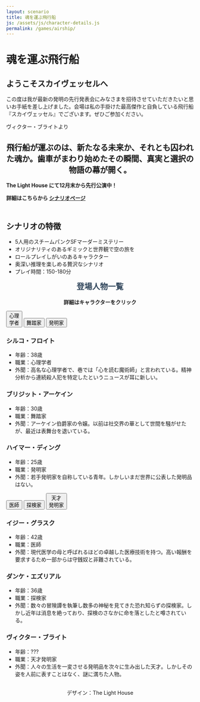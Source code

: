 ```yaml
---
layout: scenario
title: 魂を運ぶ飛行船
js: /assets/js/character-details.js
permalink: /games/airship/
---
```

<head>
  <link href="https://fonts.googleapis.com/css2?family=Corsiva&display=swap" rel="stylesheet">
<link href="https://fonts.googleapis.com/css2?family=Zen+Antique&display=swap" rel="stylesheet">
</head>
<body class="airship-body">

<div class="airship-page">
  <h1 class="airship-title">魂を運ぶ飛行船</h1>
  <div class="airship-intro">
    <p></p>
    <h2>ようこそスカイヴェッセルへ</h2>
    <p>この度は我が最新の発明の先行発表会にみなさまを招待させていただきたいと思いお手紙を差し上げました。会場は私の手掛けた最高傑作と自負している飛行船『スカイヴェッセル』でございます。ぜひご参加ください。</p>
    <p>ヴィクター・ブライトより</p>
    <h2 style="text-align: center;">飛行船が運ぶのは、新たなる未来か、それとも囚われた魂か。歯車がまわり始めたその瞬間、真実と選択の物語の幕が開く。</h2>
    <p><strong>The Light House にて12月末から先行公演中！</strong></p>
    <p><strong>詳細はこちらから <a
    href="https://thelighthouse-mm.com/thelighthousex%e5%a4%a9%e6%89%8d%e3%82%af%e3%83%aa%e3%82%a8%e3%82%a4%e3%82%bf%e3%83%bc%e3%80%8c%e3%81%88%e3%82%8b%e3%80%8d%e3%82%b3%e3%83%a9%e3%83%9c%e4%bd%9c%e5%93%81%ef%bc%81/">シナリオページ</a></strong></p>
  </div>

  <div class="airship-details" style="margin-top:50px;">
    <h2>シナリオの特徴</h2>
    <ul>
      <li>5人用のスチームパンクSFマーダーミステリー</li>
      <li>オリジナリティのあるギミックと世界観で空の旅を</li>
      <li>ロールプレイしがいのあるキャラクター</li>
      <li>奥深い推理を楽しめる贅沢なシナリオ</li>
      <li>プレイ時間：150-180分</li>
    </ul>
  </div>

  <div class="airship-characters">
    <h2 style="color:#34495e; margin-top:10px;text-align:center; font-family: 'Zen Antique', serif;">登場人物一覧</h2>
    <p style="text-align:center;"><strong>詳細はキャラクターをクリック</strong></p>
    <div class="characters-container">
      <button class="animated-button char-button button-silco" style="font-family: 'Corsiva', cursive;" data-target="#silco-details"><span>心理<br>学者</span></button>
      <button class="animated-button char-button button-bridget" style="font-family: 'Corsiva', cursive;" data-target="#bridget-details"><span>舞踏家</span></button>
      <button class="animated-button char-button button-heimer" style="font-family: 'Corsiva', cursive;" data-target="#heimer-details"><span>発明家</span></button>
    </div>
    <div id="silco-details" class="character-details silco-details">
      <h3>シルコ・フロイト</h3>
      <ul>
        <li>年齢：38歳</li>
        <li>職業：心理学者</li>
        <li>外聞：高名な心理学者で、巷では「心を読む魔術師」と言われている。精神分析から連続殺人犯を特定したというニュースが耳に新しい。</li>
      </ul>
    </div>
    <div id="bridget-details" class="character-details bridget-details">
      <h3>ブリジット・アーケイン</h3>
      <ul>
        <li>年齢：30歳</li>
        <li>職業：舞踏家</li>
        <li>外聞：アーケイン伯爵家の令嬢。以前は社交界の華として世間を騒がせたが、最近は表舞台を退いている。</li>
      </ul>
    </div>
    <div id="heimer-details" class="character-details heimer-details">
      <h3>ハイマー・ディング</h3>
      <ul>
        <li>年齢：25歳</li>
        <li>職業：発明家</li>
        <li>外聞：若手発明家を自称している青年。しかしいまだ世界に公表した発明品はない。</li>
      </ul>
    </div>
    <div class="characters-container">
      <button class="animated-button char-button button-izzy" style="font-family: 'Corsiva', cursive;" data-target="#izzy-details"><span>医師</span></button>
      <button class="animated-button char-button button-dunke" style="font-family: 'Corsiva', cursive;" data-target="#dunke-details"><span>探検家</span></button>
      <button class="animated-button char-button button-victor" style="font-family: 'Corsiva', cursive;" data-target="#victor-details"><span>天才<br>発明家</span></button>
    </div>
    <div id="izzy-details" class="character-details izzy-details">
      <h3>イジー・グラスク</h3>
      <ul>
        <li>年齢：42歳</li>
        <li>職業：医師</li>
        <li>外聞：現代医学の母と呼ばれるほどの卓越した医療技術を持つ。高い報酬を要求するため一部からは守銭奴と非難されている。</li>
      </ul>
    </div>
    <div id="dunke-details" class="character-details dunke-details">
      <h3>ダンケ・エズリアル</h3>
      <ul>
        <li>年齢：36歳</li>
        <li>職業：探検家</li>
        <li>外聞：数々の冒険譚を執筆し数多の神秘を見てきた恐れ知らずの探検家。しかし近年は消息を絶っており、探検のさなかに命を落としたと噂されている。</li>
      </ul>
    </div>
    <div id="victor-details" class="character-details victor-details">
      <h3>ヴィクター・ブライト</h3>
      <ul>
        <li>年齢：???</li>
        <li>職業：天才発明家</li>
        <li>外聞：人々の生活を一変させる発明品を次々に生み出した天才。しかしその姿を人前に表すことはなく、謎に満ちた人物。</li>
      </ul>
    </div>
    <p style="margin-top:30px;text-align:center;">デザイン：The Light House</p>
  </div>
</div>
<script src="/assets/js/character-details.js"></script>


